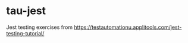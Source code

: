 # tau-jest

Jest testing exercises from https://testautomationu.applitools.com/jest-testing-tutorial/
